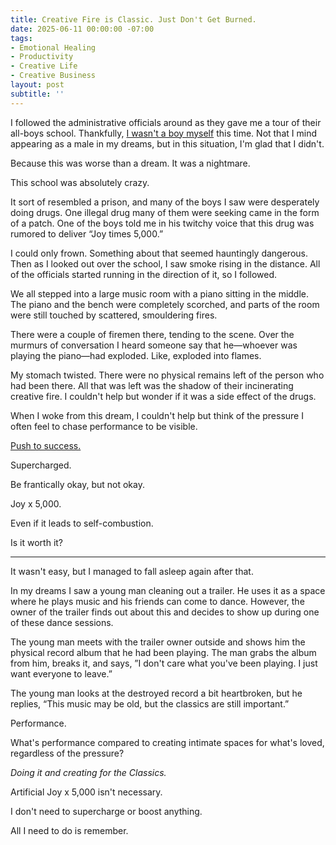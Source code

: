 ```yaml
---
title: Creative Fire is Classic. Just Don't Get Burned.
date: 2025-06-11 00:00:00 -07:00
tags:
- Emotional Healing 
- Productivity 
- Creative Life
- Creative Business 
layout: post
subtitle: ''
---
```


I followed the administrative officials around as they gave me a tour of their all-boys school. Thankfully, [I wasn't a boy myself](https://arcadiapage.com/2025-05-29-that-time-I-stole-some-guys-body/) this time. Not that I mind appearing as a male in my dreams, but in this situation, I'm glad that I didn't. 

Because this was worse than a dream. It was a nightmare. 

This school was absolutely crazy. 

It sort of resembled a prison, and many of the boys I saw were desperately doing drugs. One illegal drug many of them were seeking came in the form of a patch. One of the boys told me in his twitchy voice that this drug was rumored to deliver “Joy times 5,000.”

I could only frown. Something about that seemed hauntingly dangerous. Then as I looked out over the school, I saw smoke rising in the distance. All of the officials started running in the direction of it, so I followed.

We all stepped into a large music room with a piano sitting in the middle. The piano and the bench were completely scorched, and parts of the room were still touched by scattered, smouldering fires.

There were a couple of firemen there, tending to the scene. Over the murmurs of conversation I heard someone say that he—whoever was playing the piano—had exploded. Like, exploded into flames.

My stomach twisted. There were no physical remains left of the person who had been there. All that was left was the shadow of their incinerating creative fire. I couldn't help but wonder if it was a side effect of the drugs.

When I woke from this dream, I couldn't help but think of the pressure I often feel to chase performance to be visible.

[Push to success.](https://arcadiapage.com/2025-04-14-how-I-learned-that-the-standard-definition-of-success-is-not-for-me/)  

Supercharged.

Be frantically okay, but not okay.

Joy x 5,000. 

Even if it leads to self-combustion. 

Is it worth it? 

---

It wasn't easy, but I managed to fall asleep again after that.

In my dreams I saw a young man cleaning out a trailer. He uses it as a space where he plays music and his friends can come to dance. However, the owner of the trailer finds out about this and decides to show up during one of these dance sessions. 

The young man meets with the trailer owner outside and shows him the physical record album that he had been playing. The man grabs the album from him, breaks it, and says, ”I don't care what you've been playing. I just want everyone to leave.”

The young man looks at the destroyed record a bit heartbroken, but he replies, “This music may be old, but the classics are still important.”

Performance. 

What's performance compared to creating intimate spaces for what's loved, regardless of the pressure?

*Doing it and creating for the Classics.*

Artificial Joy x 5,000 isn't necessary. 

I don't need to supercharge or boost anything.

All I need to do is remember. 
